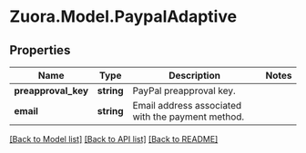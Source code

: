 
# Zuora.Model.PaypalAdaptive

## Properties

Name | Type | Description | Notes
------------ | ------------- | ------------- | -------------
**preapproval_key** | **string** | PayPal preapproval key. | 
**email** | **string** | Email address associated with the payment method. | 

[[Back to Model list]](../README.md#documentation-for-models)
[[Back to API list]](../README.md#documentation-for-api-endpoints)
[[Back to README]](../README.md)

